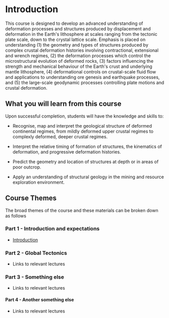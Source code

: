 # Introduction

This course is designed to develop an advanced understanding of deformation processes and structures produced by displacement and deformation in the Earth's lithosphere at scales ranging from the tectonic plate scale, down to the crystal lattice scale. Emphasis is placed on understanding (1) the geometry and types of structures produced by complex crustal deformation histories involving contractional, extensional and wrench regimes, (2) the deformation processes which control the microstructural evolution of deformed rocks, (3) factors influencing the strength and mechanical behaviour of the Earth's crust and underlying mantle lithosphere, (4) deformational controls on crustal-scale fluid flow and applications to understanding ore genesis and earthquake processes, and (5) the large-scale geodynamic processes controlling plate motions and crustal deformation.

<!-- Note, we will have to adjust the above to match our content without really changing anything !! -->

## What you will learn from this course

Upon successful completion, students will have the knowledge and skills to:
  - Recognise, map and interpret the geological structure of deformed continental regimes, from mildly deformed upper crustal regimes to complexly deformed, deeper crustal regimes.

  - Interpret the relative timing of formation of structures, the kinematics of deformation, and progressive deformation histories.
  - Predict the geometry and location of structures at depth or in areas of poor outcrop.
  - Apply an understanding of structural geology in the mining and resource exploration environment.

<!-- Note, we will have to adjust the above to match our content without really changing anything !! -->

## Course Themes

The broad themes of the course and these materials can be broken down as follows

### Part 1 - Introduction and expectations

  - [Introduction](Lectures/Lecture-1-Introduction)

### Part 2 - Global Tectonics 

  - Links to relevant lectures

### Part 3 - Something else

  - Links to relevant lectures

#### Part 4 - Another something else

  - Links to relevant lectures


